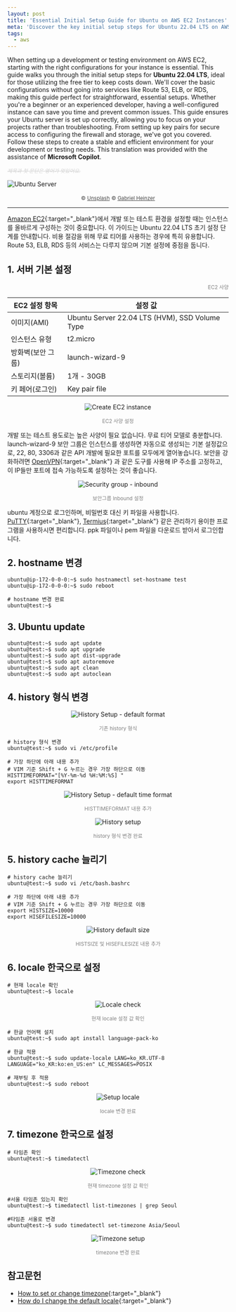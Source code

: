 ```yaml
---
layout: post
title: 'Essential Initial Setup Guide for Ubuntu on AWS EC2 Instances'
meta: 'Discover the key initial setup steps for Ubuntu 22.04 LTS on AWS EC2. This guide focuses on configuring low-spec instances for development and testing environments, perfect for free tier usage.'
tags:
  - aws
---
```


When setting up a development or testing environment on AWS EC2, starting with the right configurations for your instance is essential. 
This guide walks you through the initial setup steps for **Ubuntu 22.04 LTS**, ideal for those utilizing the free tier to keep costs down. 
We'll cover the basic configurations without going into services like Route 53, ELB, or RDS, making this guide perfect for straightforward, essential setups.
Whether you're a beginner or an experienced developer, having a well-configured instance can save you time and prevent common issues. 
This guide ensures your Ubuntu server is set up correctly, allowing you to focus on your projects rather than troubleshooting. 
From setting up key pairs for secure access to configuring the firewall and storage, we've got you covered. 
Follow these steps to create a stable and efficient environment for your development or testing needs.
This translation was provided with the assistance of **Microsoft Copilot**.

<!--more-->

<small style="color:lightgray;text-decoration:line-through;font-style: italic;">제목과 첫 문단은 영어가 멋있어요.</small>

<img src="/uploads/ubuntu22-default-setting/ubuntu.jpg" alt="Ubuntu Server" />

<p style="text-align:center;opacity:0.8;">
    <small>&copy; <a href="https://unsplash.com/" title="Unsplash" target="_blank">Unsplash</a></small>
    <small>&copy; <a href="https://unsplash.com/ko/@6heinz3r" title="Content copyright holder" target="_blank">Gabriel Heinzer</a></small>
</p>

-----

[Amazon EC2](https://aws.amazon.com/ec2/ "Amazon EC2"){:target="_blank"}에서 개발 또는 테스트 환경을 설정할 때는 인스턴스를 올바르게 구성하는 것이 중요합니다. 이 가이드는 Ubuntu 22.04 LTS 초기 설정 단계를 안내합니다.
비용 절감을 위해 무료 티어를 사용하는 경우에 특히 유용합니다. Route 53, ELB, RDS 등의 서비스는 다루지 않으며 기본 설정에 중점을 둡니다.

## 1. 서버 기본 설정

<p style="text-align:right;color:gray;"><small>EC2 사양</small></p>

| EC2 설정 항목  | 설정 값                                           |
|------------|------------------------------------------------|
| 이미지(AMI)   | Ubuntu Server 22.04 LTS (HVM), SSD Volume Type |
| 인스턴스 유형    | t2.micro                                       |
| 방화벽(보안 그룹) | launch-wizard-9                                |
| 스토리지(볼륨)   | 1개 - 30GB                                      |
| 키 페어(로그인)  | Key pair file                                  |

<div style="display:grid;">
    <img src="/uploads/ubuntu22-default-setting/create-ec2-Instance.png" alt="Create EC2 instance" style="justify-self:center;">
</div>
<p style="text-align:center;color:gray;"><small>EC2 사양 설정</small></p>

개발 또는 테스트 용도로는 높은 사양이 필요 없습니다. 무료 티어 모델로 충분합니다. 
launch-wizard-9 보안 그룹은 인스턴스를 생성하면 자동으로 생성되는 기본 설정값으로, 22, 80, 3306과 같은 API 개발에 필요한 포트를 모두에게 열어놓습니다. 
보안을 강화하려면 [OpenVPN](https://openvpn.net/ "OpenVPN"){:target="_blank"} 과 같은 도구를 사용해 IP 주소를 고정하고, 이 IP들만 포트에 접속 가능하도록 설정하는 것이 좋습니다.

<div style="display:grid;">
    <img src="/uploads/ubuntu22-default-setting/security-inbound.png" alt="Security group - inbound" style="justify-self:center;">
</div>
<p style="text-align:center;color:gray;"><small>보안그룹 Inbound 설정</small></p>

ubuntu 계정으로 로그인하며, 비밀번호 대신 키 파일을 사용합니다. [PuTTY](https://www.putty.org/ "PuTTY"){:target="_blank"}, [Termius](https://termius.com/ "Termius"){:target="_blank"} 같은 관리하기 용이한 프로그램을 사용하시면 편리합니다.
ppk 파일이나 pem 파일을 다운로드 받아서 로그인합니다.

## 2. hostname 변경

```shell
ubuntu@ip-172-0-0-0:~$ sudo hostnamectl set-hostname test
ubuntu@ip-172-0-0-0:~$ sudo reboot

# hostname 변경 완료
ubuntu@test:~$
```

## 3. Ubuntu update

```shell
ubuntu@test:~$ sudo apt update
ubuntu@test:~$ sudo apt upgrade
ubuntu@test:~$ sudo apt dist-upgrade
ubuntu@test:~$ sudo apt autoremove
ubuntu@test:~$ sudo apt clean
ubuntu@test:~$ sudo apt autoclean
```

## 4. history 형식 변경

<div style="display:grid;">
    <img src="/uploads/ubuntu22-default-setting/history-default-format.png" alt="History Setup - default format" style="justify-self:center;">
</div>
<p style="text-align:center;color:gray;"><small>기존 history 형식</small></p>

```shell
# history 형식 변경
ubuntu@test:~$ sudo vi /etc/profile

# 가장 하단에 아래 내용 추가
# VIM 기준 Shift + G 누르는 경우 가장 하단으로 이동
HISTTIMEFORMAT="[%Y-%m-%d %H:%M:%S] "
export HISTTIMEFORMAT
```

<div style="display:grid;">
    <img src="/uploads/ubuntu22-default-setting/history-default-timeformat.png" alt="History Setup - default time format" style="justify-self:center;">
</div>
<p style="text-align:center;color:gray;"><small>HISTTIMEFORMAT 내용 추가</small></p>

<div style="display:grid;">
    <img src="/uploads/ubuntu22-default-setting/history-setup.png" alt="History setup" style="justify-self:center;">
</div>
<p style="text-align:center;color:gray;"><small>history 형식 변경 완료</small></p>

## 5. history cache 늘리기

```shell
# history cache 늘리기
ubuntu@test:~$ sudo vi /etc/bash.bashrc 

# 가장 하단에 아래 내용 추가
# VIM 기준 Shift + G 누르는 경우 가장 하단으로 이동
export HISTSIZE=10000
export HISEFILESIZE=10000
```

<div style="display:grid;">
    <img src="/uploads/ubuntu22-default-setting/history-default-size.png" alt="History default size" style="justify-self:center;">
</div>
<p style="text-align:center;color:gray;"><small>HISTSIZE 및 HISEFILESIZE 내용 추가</small></p>

## 6. locale 한국으로 설정

```shell
# 현재 locale 확인
ubuntu@test:~$ locale
```

<div style="display:grid;">
    <img src="/uploads/ubuntu22-default-setting/locale-check.png" alt="Locale check" style="justify-self:center;">
</div>
<p style="text-align:center;color:gray;"><small>현재 locale 설정 값 확인</small></p>

```shell
# 한글 언어팩 설치
ubuntu@test:~$ sudo apt install language-pack-ko

# 한글 적용
ubuntu@test:~$ sudo update-locale LANG=ko_KR.UTF-8 LANGUAGE="ko_KR:ko:en_US:en" LC_MESSAGES=POSIX

# 재부팅 후 적용
ubuntu@test:~$ sudo reboot
```

<div style="display:grid;">
    <img src="/uploads/ubuntu22-default-setting/setup-locale.png" alt="Setup locale" style="justify-self:center;">
</div>
<p style="text-align:center;color:gray;"><small>locale 변경 완료</small></p>

## 7. timezone 한국으로 설정

```shell
# 타임존 확인
ubuntu@test:~$ timedatectl
```

<div style="display:grid;">
    <img src="/uploads/ubuntu22-default-setting/timezone-check.png" alt="Timezone check" style="justify-self:center;">
</div>
<p style="text-align:center;color:gray;"><small>현재 timezone 설정 값 확인</small></p>

```shell
#서울 타임존 있는지 확인
ubuntu@test:~$ timedatectl list-timezones | grep Seoul

#타임존 서울로 변경
ubuntu@test:~$ sudo timedatectl set-timezone Asia/Seoul 
```

<div style="display:grid;">
    <img src="/uploads/ubuntu22-default-setting/timezone-setup.png" alt="Timezone setup" style="justify-self:center;">
</div>
<p style="text-align:center;color:gray;"><small>timezone 변경 완료</small></p>

## 참고문헌

- [How to set or change timezone](https://linuxize.com/post/how-to-set-or-change-timezone-on-ubuntu-20-04/ "How to set or change timezone"){:target="_blank"}
- [How do I change the default locale](https://askubuntu.com/questions/89976/how-do-i-change-the-default-locale-in-ubuntu-server "How do I change the default locale"){:target="_blank"}
